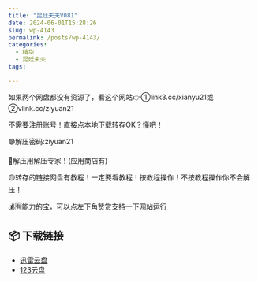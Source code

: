 ```yaml
---
title: "昆廷夫夫V081"
date: 2024-06-01T15:28:26
slug: wp-4143
permalink: /posts/wp-4143/
categories:
  - 精华
  - 昆廷夫夫
tags:

---
```


如果两个网盘都没有资源了，看这个网站👉①link3.cc/xianyu21或②vlink.cc/ziyuan21

不需要注册账号！直接点本地下载转存OK？懂吧！

🟢解压密码:ziyuan21

🔵解压用解压专家！(应用商店有)

🟡转存的链接网盘有教程！一定要看教程！按教程操作！不按教程操作你不会解压！

💰🈶能力的宝，可以点左下角赞赏支持一下网站运行

## 📦 下载链接
- [迅雷云盘](https://blziyuan21.com/pay-download/4143?key=ddf02ef3f4&down_id=0)
- [123云盘](https://blziyuan21.com/pay-download/4143?key=ddf02ef3f4&down_id=1)

